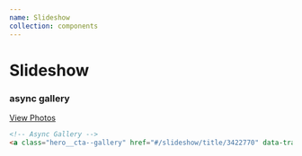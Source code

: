```yaml
---
name: Slideshow
collection: components
---
```


# Slideshow

### async gallery

<a class="hero__cta--gallery" href="#/slideshow/title/3422770" data-track="" data-label="photo gallery">View Photos</a>

```html
<!-- Async Gallery -->
<a class="hero__cta--gallery" href="#/slideshow/title/3422770" data-track="" data-label="photo gallery">View Photos</a>

```

